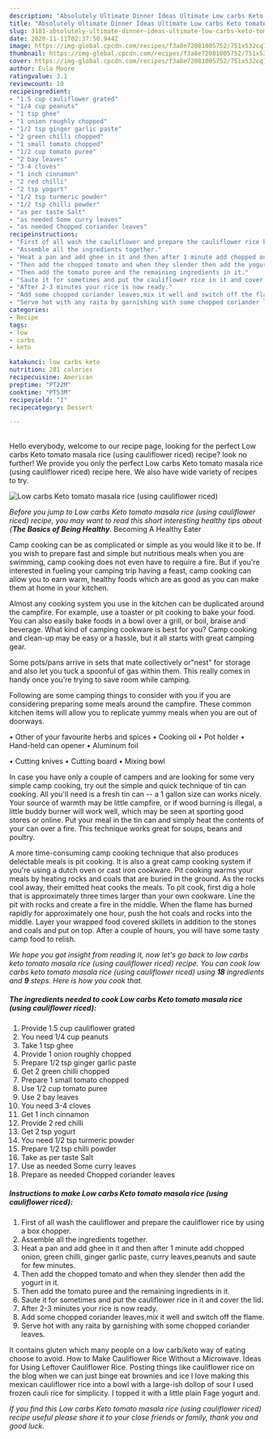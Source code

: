 ```yaml
---
description: "Absolutely Ultimate Dinner Ideas Ultimate Low carbs Keto tomato masala rice (using cauliflower riced)"
title: "Absolutely Ultimate Dinner Ideas Ultimate Low carbs Keto tomato masala rice (using cauliflower riced)"
slug: 3181-absolutely-ultimate-dinner-ideas-ultimate-low-carbs-keto-tomato-masala-rice-using-cauliflower-riced
date: 2020-11-11T02:37:50.944Z
image: https://img-global.cpcdn.com/recipes/f3a8e72081005752/751x532cq70/low-carbs-keto-tomato-masala-rice-using-cauliflower-riced-recipe-main-photo.jpg
thumbnail: https://img-global.cpcdn.com/recipes/f3a8e72081005752/751x532cq70/low-carbs-keto-tomato-masala-rice-using-cauliflower-riced-recipe-main-photo.jpg
cover: https://img-global.cpcdn.com/recipes/f3a8e72081005752/751x532cq70/low-carbs-keto-tomato-masala-rice-using-cauliflower-riced-recipe-main-photo.jpg
author: Eula Moore
ratingvalue: 3.1
reviewcount: 10
recipeingredient:
- "1.5 cup cauliflower grated"
- "1/4 cup peanuts"
- "1 tsp ghee"
- "1 onion roughly chopped"
- "1/2 tsp ginger garlic paste"
- "2 green chilli chopped"
- "1 small tomato chopped"
- "1/2 cup tomato puree"
- "2 bay leaves"
- "3-4 cloves"
- "1 inch cinnamon"
- "2 red chilli"
- "2 tsp yogurt"
- "1/2 tsp turmeric powder"
- "1/2 tsp chilli powder"
- "as per taste Salt"
- "as needed Some curry leaves"
- "as needed Chopped coriander leaves"
recipeinstructions:
- "First of all wash the cauliflower and prepare the cauliflower rice by using a box chopper."
- "Assemble all the ingredients together."
- "Heat a pan and add ghee in it and then after 1 minute add chopped onion, green chilli, ginger garlic paste, curry leaves,peanuts and saute for few minutes."
- "Then add the chopped tomato and when they slender then add the yogurt in it."
- "Then add the tomato puree and the remaining ingredients in it."
- "Saute it for sometimes and put the cauliflower rice in it and cover the lid."
- "After 2-3 minutes your rice is now ready."
- "Add some chopped coriander leaves,mix it well and switch off the flame."
- "Serve hot with any raita by garnishing with some chopped coriander leaves."
categories:
- Recipe
tags:
- low
- carbs
- keto

katakunci: low carbs keto 
nutrition: 281 calories
recipecuisine: American
preptime: "PT22M"
cooktime: "PT53M"
recipeyield: "1"
recipecategory: Dessert

---
```

<br>
Hello everybody, welcome to our recipe page, looking for the perfect Low carbs Keto tomato masala rice (using cauliflower riced) recipe? look no further! We provide you only the perfect Low carbs Keto tomato masala rice (using cauliflower riced) recipe here. We also have wide variety of recipes to try.
<br>


![Low carbs Keto tomato masala rice (using cauliflower riced)](https://img-global.cpcdn.com/recipes/f3a8e72081005752/751x532cq70/low-carbs-keto-tomato-masala-rice-using-cauliflower-riced-recipe-main-photo.jpg)

<i>Before you jump to Low carbs Keto tomato masala rice (using cauliflower riced) recipe, you may want to read this short interesting healthy tips about {<strong>The Basics of Being Healthy</strong>.</i>
Becoming A Healthy Eater

    
Camp cooking can be as complicated or simple as you would like it to be. If you wish to prepare fast and simple but nutritious meals when you are swimming, camp cooking does not even have to require a fire. But if you're interested in fueling your camping trip having a feast, camp cooking can allow you to earn warm, healthy foods which are as good as you can make them at home in your kitchen.

 Almost any cooking system you use in the kitchen can be duplicated around the campfire. For example, use a toaster or pit cooking to bake your food. You can also easily bake foods in a bowl over a grill, or boil, braise and beverage. What kind of camping cookware is best for you? Camp cooking and clean-up may be easy or a hassle, but it all starts with great camping gear.

Some pots/pans arrive in sets that mate collectively or"nest" for storage and also let you tuck a spoonful of gas within them. This really comes in handy once you're trying to save room while camping.

Following are some camping things to consider with you if you are considering preparing some meals around the campfire. These common kitchen items will allow you to replicate yummy meals when you are out of doorways.


• Other of your favourite herbs and spices
• Cooking oil
• Pot holder
• Hand-held can opener
• Aluminum foil

• Cutting knives
• Cutting board
• Mixing bowl


In case you have only a couple of campers and are looking for some very simple camp cooking, try out the simple and quick technique of tin can cooking. All you'll need is a fresh tin can -- a 1 gallon size can works nicely. Your source of warmth may be little campfire, or if wood burning is illegal, a little buddy burner will work well, which may be seen at sporting good stores or online. Put your meal in the tin can and simply heat the contents of your can over a fire.  This technique works great for soups, beans and poultry.

A more time-consuming camp cooking technique that also produces delectable meals is pit cooking.  It is also a great camp cooking system if you're using a dutch oven or cast iron cookware. Pit cooking warms your meals by heating rocks and coals that are buried in the ground. As the rocks cool away, their emitted heat cooks the meals. To pit cook, first dig a hole that is approximately three times larger than your own cookware. Line the pit with rocks and create a fire in the middle. When the flame has burned rapidly for approximately one hour, push the hot coals and rocks into the middle. Layer your wrapped food covered skillets in addition to the stones and coals and put on top. After a couple of hours, you will have some tasty camp food to relish.


<i>We hope you got insight from reading it, now let's go back to low carbs keto tomato masala rice (using cauliflower riced) recipe. You can cook low carbs keto tomato masala rice (using cauliflower riced) using <strong>18</strong> ingredients and <strong>9</strong> steps. Here is how you cook that.
</i>

##### The ingredients needed to cook Low carbs Keto tomato masala rice (using cauliflower riced):

1. Provide 1.5 cup cauliflower grated
1. You need 1/4 cup peanuts
1. Take 1 tsp ghee
1. Provide 1 onion roughly chopped
1. Prepare 1/2 tsp ginger garlic paste
1. Get 2 green chilli chopped
1. Prepare 1 small tomato chopped
1. Use 1/2 cup tomato puree
1. Use 2 bay leaves
1. You need 3-4 cloves
1. Get 1 inch cinnamon
1. Provide 2 red chilli
1. Get 2 tsp yogurt
1. You need 1/2 tsp turmeric powder
1. Prepare 1/2 tsp chilli powder
1. Take as per taste Salt
1. Use as needed Some curry leaves
1. Prepare as needed Chopped coriander leaves


##### Instructions to make Low carbs Keto tomato masala rice (using cauliflower riced):

1. First of all wash the cauliflower and prepare the cauliflower rice by using a box chopper.
1. Assemble all the ingredients together.
1. Heat a pan and add ghee in it and then after 1 minute add chopped onion, green chilli, ginger garlic paste, curry leaves,peanuts and saute for few minutes.
1. Then add the chopped tomato and when they slender then add the yogurt in it.
1. Then add the tomato puree and the remaining ingredients in it.
1. Saute it for sometimes and put the cauliflower rice in it and cover the lid.
1. After 2-3 minutes your rice is now ready.
1. Add some chopped coriander leaves,mix it well and switch off the flame.
1. Serve hot with any raita by garnishing with some chopped coriander leaves.


It contains gluten which many people on a low carb/keto way of eating choose to avoid. How to Make Cauliflower Rice Without a Microwave. Ideas for Using Leftover Cauliflower Rice. Posting things like cauliflower rice on the blog when we can just binge eat brownies and ice I love making this mexican cauliflower rice into a bowl with a large-ish dollop of sour I used frozen cauli rice for simplicity. I topped it with a little plain Fage yogurt and. 

<i>If you find this Low carbs Keto tomato masala rice (using cauliflower riced) recipe useful please share it to your close friends or family, thank you and good luck.</i>
